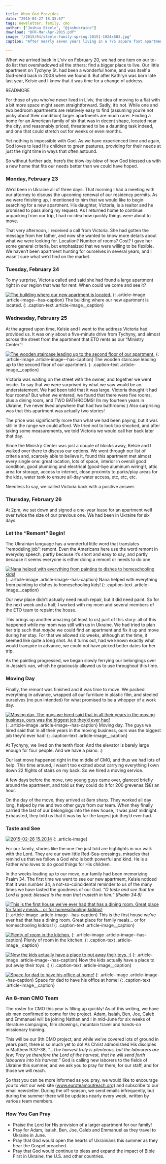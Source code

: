 ```yaml
---

title: When God Provides
date: "2015-04-27 18:35:57"
tags: newsletter, family, cmo
author: ["Joshua Steele", "@joshukraine"]
download: "OFR-Mar-Apr-2015.pdf"
image: "/2015/04/steele-family-spring-20151-1024x683.jpg"
caption: "After nearly seven years living in a 775 square foot apartment, God has graciously provided the Steeles with more living space! We’d like to share with you the story of how God recently led our growing family to a new home in L’viv."

---
```


When we arrived back in L’viv on February 20, we had one item on our to-do list that overshadowed all the others: find a bigger place to live. Our little apartment on Tychyny St. had been a wonderful home, and was itself a God-send back in 2008 when we found it. But after Kathryn was born late last year, Kelsie and I knew that it was time for a change of address.

READMORE

For those of you who’ve never lived in L’viv, the idea of moving to a flat with a bit more space might seem straightforward. Sadly, it’s not. While one and two bedroom apartments are relatively easy to find (assuming you’re not picky about their condition) larger apartments are much rarer. Finding a home for an American family of six that was in decent shape, located near the city, and reasonably priced, threatened to be a daunting task indeed, and one that could stretch out for weeks or even months.

Yet nothing is impossible with God. As we have experienced time and again, God loves to lead His children to green pastures, providing for their needs at just the right time in ways that often astound.

So without further ado, here’s the blow-by-blow of how God blessed us with a new home that fits our needs better than we could have hoped.

### Monday, February 23

We’d been in Ukraine all of three days. That morning I had a meeting with our attorney to discuss the upcoming renewal of our residency permits. As we were finishing up, I mentioned to him that we would like to begin searching for a new apartment. His daughter, Victoria, is a realtor and he promised to pass along my request. As I returned home to continue unpacking from our trip, I had no idea how quickly things were about to move.

That very afternoon, I received a call from Victoria. She had gotten the message from her father, and now she wanted to know more details about what we were looking for. Location? Number of rooms? Cost? I gave her some general criteria, but emphasized that we were willing to be flexible. We haven’t been apartment hunting for ourselves in several years, and I wasn’t sure what we’d find on the market.

### Tuesday, February 24

To my surprise, Victoria called and said she had found a large apartment right in our region that was for rent. When could we come and see it?

<a href="//d21yo20tm8bmc2.cloudfront.net/2015/04/2015-02-26-15.22.22.jpg"><img class="size-medium wp-image-1974" src="//d21yo20tm8bmc2.cloudfront.net/2015/04/2015-02-26-15.22.22-450x338.jpg" alt="The building where our new apartment is located." /></a>
{: .article-image .article-image--has-caption}
The building where our new apartment is located.
{: .caption-text .article-image__caption}

### Wednesday, February 25

At the agreed upon time, Kelsie and I went to the address Victoria had provided us. It was only about a five-minute drive from Tychyny, and almost across the street from the apartment that ETO rents as our “Ministry Center”!

<a href="//d21yo20tm8bmc2.cloudfront.net/2015/04/stairs.jpg"><img class="wp-image-1986" src="//d21yo20tm8bmc2.cloudfront.net/2015/04/stairs-300x450.jpg" alt="The wooden staircase leading up to the second floor of our apartment." /></a>
{: .article-image .article-image--has-caption}
The wooden staircase leading up to the second floor of our apartment.
{: .caption-text .article-image__caption}

Victoria was waiting on the street with the owner, and together we went inside. To say that we were surprised by what we saw would be an understatement. We had been told that it was large. Victoria thought it had four rooms? But when we entered, we found that there were five rooms, plus a dining room, and TWO BATHROOMS! (In my fourteen years in Ukraine, I’ve never lived anywhere that had two bathrooms.) Also surprising was that this apartment was actually two stories!

The price was significantly more than what we had been paying, but it was still in the range we could afford. We tried not to look too shocked, and after taking some measurements, we told Victoria we would call her back later that day.

Since the Ministry Center was just a couple of blocks away, Kelsie and I walked over there to discuss our options. We went through our list of criteria and, scarcely able to believe it, found this apartment met almost every single one: great location, lots of space, interior in overall good condition, good plumbing and electrical (good-bye aluminum wiring!), attic area for storage, access to internet, close proximity to parks/play areas for the kids, water tank to ensure all-day water access, etc, etc, etc.

Needless to say, we called Victoria back with a positive answer.

### Thursday, February 26

At 2pm, we sat down and signed a one-year lease for an apartment well over twice the size of our previous one. We had been in Ukraine for six days.

### Let the “Remont” Begin!

The Ukrainian language has a wonderful little word that translates “remodeling job”: remont. Even the Americans here use the word remont in everyday speech, partly because it’s short and easy to say, and partly because it seems everyone is either doing a remont or needs to do one.

<a href="//d21yo20tm8bmc2.cloudfront.net/2015/04/IMG_3200-e1430147920288.jpg"><img class="wp-image-1977" src="//d21yo20tm8bmc2.cloudfront.net/2015/04/IMG_3200-e1430147920288-338x450.jpg" alt="Nana helped with everything from painting to dishes to homeschooling kids!" /></a>
{: .article-image .article-image--has-caption}
Nana helped with everything from painting to dishes to homeschooling kids!
{: .caption-text .article-image__caption}

Our new place didn’t actually need much repair, but it did need paint. So for the next week and a half, I worked with my mom and several members of the ETO team to repaint the house.

This brings up another amazing (at least to us) part of this story: all of this happened while my mom was still with us in Ukraine. We had tried to plan her trip such that *maybe* we could find an apartment and fix it up and move during her stay. For that we allowed six weeks, although at the time, it seemed like quite a long shot. As it turns out, had we known exactly what would transpire in advance, we could not have picked better dates for her trip.

As the painting progressed, we began slowly ferrying our belongings over in Jessie’s van, which he graciously allowed us to use throughout this time.

### Moving Day

Finally, the remont was finished and it was time to move. We packed everything in advance, wrapped all our furniture in plastic film, and steeled ourselves (no pun intended) for what promised to be a whopper of a work day.

<a href="//d21yo20tm8bmc2.cloudfront.net/2015/04/2015-03-18-17.59.16.jpg"><img class="size-medium wp-image-1975" src="//d21yo20tm8bmc2.cloudfront.net/2015/04/2015-03-18-17.59.16-450x274.jpg" alt="Moving day. The guys we hired said that in all their years in the moving business, ours was the biggest job they’d ever had!" /></a>
{: .article-image .article-image--has-caption}
Moving day. The guys we hired said that in all their years in the moving business, ours was the biggest job they’d ever had!
{: .caption-text .article-image__caption}

At Tychyny, we lived on the tenth floor. And the elevator is barely large enough for four people. And we have a piano. :)

Our last move happened right in the middle of CMO, and thus we had lots of help. This time around, I wasn’t too excited about carrying everything I own down 22 flights of stairs on my back. So we hired a moving service.

A few days before the move, two young guys came over, glanced briefly around the apartment, and told us they could do it for 200 grevenas ($8) an hour.

On the day of the move, they arrived at 8am sharp. They worked all day long, helped by me and two other guys from our team. When they finally carried the last of our belongings into the new house, it was past midnight. Exhausted, they told us that it was by far the largest job they’d ever had.

### Taste and See

<a href="//d21yo20tm8bmc2.cloudfront.net/2015/04/2015-02-26-15.20.14.jpg"><img class="alignright wp-image-1973" src="//d21yo20tm8bmc2.cloudfront.net/2015/04/2015-02-26-15.20.14-338x450.jpg" alt="2015-02-26 15.20.14" /></a>
{: .article-image}

For our family, stories like the one I’ve just told are highlights in our walk with the Lord. They are our own little Red-Sea-crossings, miracles that remind us that we follow a God who is both powerful and kind. He is a Father who loves to do good things for His children.

In the weeks leading up to our move, our family had been memorizing Psalm 34. The first time we went to see our new apartment, Kelsie noticed that it was number 34, a not-so-coincidental reminder to us of the many times we have tasted the goodness of our God. *“O taste and see that the Lord is good: blessed is the man that trusteth in him.” (Psalm 34:8)*

<a href="//d21yo20tm8bmc2.cloudfront.net/2015/04/dining-room.jpg"><img class="size-medium wp-image-1987" src="//d21yo20tm8bmc2.cloudfront.net/2015/04/dining-room-450x300.jpg" alt="This is the first house we’ve ever had that has a dining room. Great place for family meals... or for homeschooling kiddos!" /></a>
{: .article-image .article-image--has-caption}
This is the first house we’ve ever had that has a dining room. Great place for family meals... or for homeschooling kiddos!
{: .caption-text .article-image__caption}

<a href="//d21yo20tm8bmc2.cloudfront.net/2015/04/IMG_6452.jpg"><img class="size-medium wp-image-1980" src="//d21yo20tm8bmc2.cloudfront.net/2015/04/IMG_6452-450x300.jpg" alt="Plenty of room in the kitchen." /></a>
{: .article-image .article-image--has-caption}
Plenty of room in the kitchen.
{: .caption-text .article-image__caption}

<a href="//d21yo20tm8bmc2.cloudfront.net/2015/04/IMG_6461.jpg"><img class="size-medium wp-image-1982" src="//d21yo20tm8bmc2.cloudfront.net/2015/04/IMG_6461-450x300.jpg" alt="Now the kids actually have a place to put away their toys. :)" /></a>
{: .article-image .article-image--has-caption}
Now the kids actually have a place to put away their toys. :)
{: .caption-text .article-image__caption}

<a href="//d21yo20tm8bmc2.cloudfront.net/2015/04/IMG_6471.jpg"><img class="size-medium wp-image-1983" src="//d21yo20tm8bmc2.cloudfront.net/2015/04/IMG_6471-450x300.jpg" alt="Space for dad to have his office at home!" /></a>
{: .article-image .article-image--has-caption}
Space for dad to have his office at home!
{: .caption-text .article-image__caption}

### An 8-man CMO Team

The roster for CMO this year is filling up quickly! As of this writing, we have six men confirmed to come for the project. Adam, Isaiah, Ben, Joe, Caleb and Emmanuel will be joining Nathan and I in mid-June for six weeks of literature campaigns, film showings, mountain travel and hands-on missionary training.

This will be our 9th CMO project, and while we’ve covered lots of ground in years past, there is so much yet to do! As Christ admonished His disciples in Matthew 9:37-38, *“...The harvest truly is plenteous, but the labourers are few; Pray ye therefore the Lord of the harvest, that he will send forth labourers into his harvest.”* God is calling new laborers to the fields of Ukraine this summer, and we ask you to pray for them, for our staff, and for those we will reach.

So that you can be more informed as you pray, we would like to encourage you to visit our web site (<a href="http://www.euroteamoutreach.org" target="_blank">www.euroteamoutreach.org</a>) and subscribe to our email newsletter. During the off-season, we send emails infrequently, but during the summer there will be updates nearly every week, written by various team members.

### How You Can Pray

* Praise the Lord for His provision of a larger apartment for our family!
* Pray for Adam, Isaiah, Ben, Joe, Caleb and Emmanuel as they travel to Ukraine in June.
* Pray that God would open the hearts of Ukrainians this summer as they hear the Gospel preached.
* Pray that God would continue to bless and expand the impact of Bible First in Ukraine, the U.S. and other countries.
